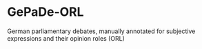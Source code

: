 # GePaDe-ORL
German parliamentary debates, manually annotated for subjective expressions and their opinion roles (ORL) 
